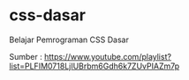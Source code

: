 # css-dasar

Belajar Pemrograman CSS Dasar

Sumber : https://www.youtube.com/playlist?list=PLFIM0718LjIUBrbm6Gdh6k7ZUvPIAZm7p

